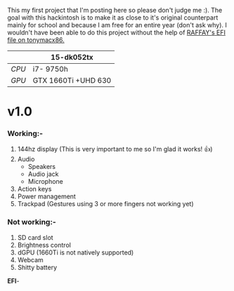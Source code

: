 This my first project that I'm posting here so please don't judge me :). The goal with this hackintosh is to make it as close to it's original counterpart mainly for school and because I am free for an entire year (don't ask why). I wouldn't have been able to do this project without the help of [RAFFAY's EFI file on tonymacx86.](https://www.tonymacx86.com/members/raffay.1356885/)

|                      | 15-dk052tx |
| ------------- | ------------- |
| *CPU*           | i7- 9750h     |
| *GPU*          | GTX 1660Ti +UHD 630  |

# v1.0
### Working:-
1. 144hz display (This is very important to me so I'm glad it works! :+1:)
2. Audio
   - Speakers
   - Audio jack
   - Microphone
3. Action keys 
4. Power management
5. Trackpad (Gestures using 3 or more fingers not working yet)

### Not working:-
1. SD card slot
2. Brightness control
3. dGPU (1660Ti is not natively supported)
4. Webcam
5. Shitty battery

**EFI**-


